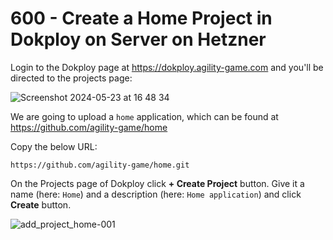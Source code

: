 # 600 - Create a Home Project in Dokploy on Server on Hetzner

Login to the Dokploy page at https://dokploy.agility-game.com and you'll be directed to the projects page:

![Screenshot 2024-05-23 at 16 48 34](https://github.com/agility-game/dokploy/assets/1499433/1cac5520-694c-4e31-8c9d-13bd460d0872)

We are going to upload a ```home``` application, which can be found at https://github.com/agility-game/home

Copy the below URL:

```
https://github.com/agility-game/home.git
```

On the Projects page of Dokploy click **+ Create Project** button. Give it a name (here: ```Home```) and a description (here: ```Home application```) and click **Create** button.

![add_project_home-001](https://github.com/agility-game/dokploy/assets/1499433/3576ff0b-f88d-4bf4-8c58-6d48192aef35)


